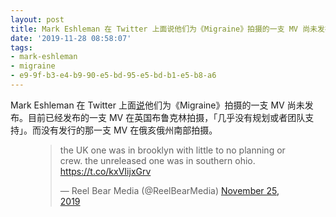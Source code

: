 ```yaml
---
layout: post
title: Mark Eshleman 在 Twitter 上面说他们为《Migraine》拍摄的一支 MV 尚未发布
date: '2019-11-28 08:58:07'
tags:
- mark-eshleman
- migraine
- e9-9f-b3-e4-b9-90-e5-bd-95-e5-bd-b1-e5-b8-a6
---
```


Mark Eshleman 在 Twitter 上面[说](https://twitter.com/ReelBearMedia/status/1198842386304122880)他们为《Migraine》拍摄的一支 MV 尚未发布。目前已经发布的一支 MV 在英国布鲁克林拍摄，「几乎没有规划或者团队支持」。而没有发行的那一支 MV 在俄亥俄州南部拍摄。

<figure class="kg-card kg-embed-card"><blockquote class="twitter-tweet">
<p lang="en" dir="ltr">the UK one was in brooklyn with little to no planning or crew. the unreleased one was in southern ohio. <a href="https://t.co/kxVIijxGrv">https://t.co/kxVIijxGrv</a></p>— Reel Bear Media (@ReelBearMedia) <a href="https://twitter.com/ReelBearMedia/status/1198842386304122880?ref_src=twsrc%5Etfw">November 25, 2019</a>
</blockquote>
<script async src="https://platform.twitter.com/widgets.js" charset="utf-8"></script>
</figure>